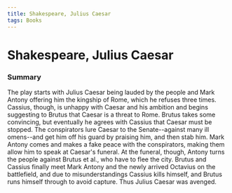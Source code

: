 ```yaml
---
title: Shakespeare, Julius Caesar
tags: Books
---
```


# Shakespeare, Julius Caesar
### Summary
The play starts with Julius Caesar being lauded by the people and Mark Antony offering him the kingship of Rome, which he refuses three times. Cassius, though, is unhappy with Caesar and his ambition and begins suggesting to Brutus that Caesar is a threat to Rome. Brutus takes some convincing, but eventually he agrees with Cassius that Caesar must be stopped. The conspirators lure Caesar to the Senate--against many ill omens--and get him off his guard by praising him, and then stab him. Mark Antony comes and makes a fake peace with the conspirators, making them allow him to speak at Caesar's funeral. At the funeral, though, Antony turns the people against Brutus et al., who have to flee the city. Brutus and Cassius finally meet Mark Antony and the newly arrived Octavius on the battlefield, and due to misunderstandings Cassius kills himself, and Brutus runs himself through to avoid capture. Thus Julius Caesar was avenged.